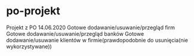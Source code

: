 # po-projekt
 Projekt z PO
14.06.2020
Gotowe dodawanie/usuwanie/przegląd firm
Gotowe dodawanie/usuwanie/przegląd banków
Gotowe dodawanie/usuwanie klientów w firmie(prawdopodobnie do usunięcia(nie wykorzystywane))




